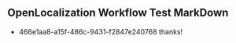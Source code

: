 ## OpenLocalization Workflow Test MarkDown
* 466e1aa8-a15f-486c-9431-f2847e240768 
thanks!<!--HONumber=Mar16_HO3-->
